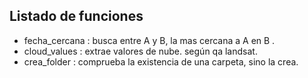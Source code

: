 ## Listado de funciones
- fecha_cercana     : busca entre A y B, la mas cercana a A en B .
- cloud_values      : extrae valores de nube. según qa landsat.
- crea_folder       : comprueba la existencia de una carpeta, sino la crea.